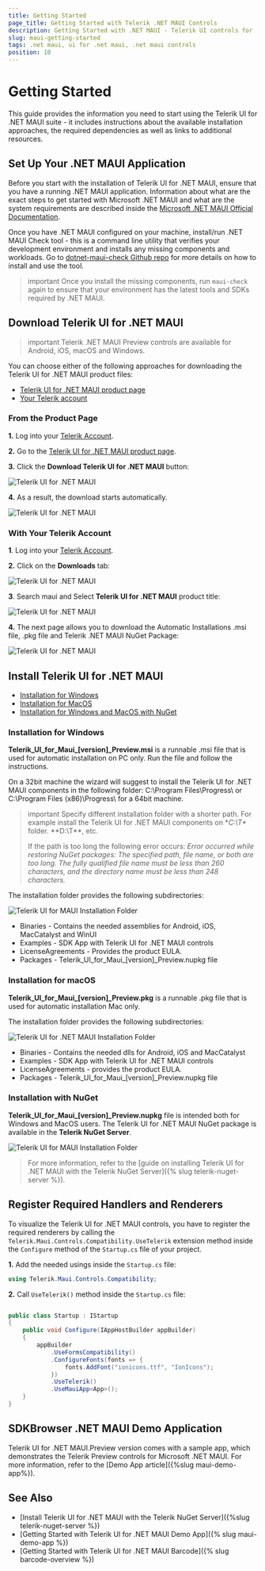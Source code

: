```yaml
---
title: Getting Started
page_title: Getting Started with Telerik .NET MAUI Controls
description: Getting Started with .NET MAUI - Telerik UI controls for .NET MAUI
slug: maui-getting-started
tags: .net maui, ui for .net maui, .net maui controls
position: 10
---
```


# Getting Started

This guide provides the information you need to start using the Telerik UI for .NET MAUI suite - it includes instructions about the available installation approaches, the required dependencies as well as links to additional resources.

## Set Up Your .NET MAUI Application

Before you start with the installation of Telerik UI for .NET MAUI, ensure that you have a running .NET MAUI application. Information about what are the exact steps to get started with Microsoft .NET MAUI and what are the system requirements are described inside the [Microsoft .NET MAUI Official Documentation](https://docs.microsoft.com/en-us/dotnet/maui/get-started/installation).

Once you have .NET MAUI configured on your machine, install/run .NET MAUI Check tool - this is a command line utility that verifies your development environment and installs any missing components and workloads. Go to [dotnet-maui-check Github repo](https://github.com/Redth/dotnet-maui-check) for more details on how to install and use the tool.

>important Once you install the missing components, run `maui-check` again to ensure that your environment has the latest tools and SDKs required by .NET MAUI.

## Download Telerik UI for .NET MAUI

>important Telerik .NET MAUI Preview controls are available for Android, iOS, macOS and Windows.

You can choose either of the following approaches for downloading the Telerik UI for .NET MAUI product files:

* [Telerik UI for .NET MAUI product page](#download-from-telerik-ui-for-net-maui-product-page)
* [Your Telerik account](#download-product-files-from-your-telerik-account)

### From the Product Page

**1.** Log into your [Telerik Account](https://www.telerik.com/account/).

**2.** Go to the [Telerik UI for .NET MAUI product page](https://www.telerik.com/maui-ui).

**3.** Click the **Download Telerik UI for .NET MAUI** button:

![Telerik UI for .NET MAUI](images/download_maui.png)

**4.** As a result, the download starts automatically.

![Telerik UI for .NET MAUI](images/downloading-maui.png)

### With Your Telerik Account

**1**. Log into your [Telerik Account](https://www.telerik.com/account/).

**2.** Click on the __Downloads__ tab:

![Telerik UI for .NET MAUI](images/download-tab.png)

**3**. Search maui and Select __Telerik UI for .NET MAUI__ product title:

![Telerik UI for .NET MAUI](images/search-for-maui.png)

**4.** The next page allows you to download the Automatic Installations .msi file, .pkg file and Telerik .NET MAUI NuGet Package:

![Telerik UI for .NET MAUI](images/product-files.png)

## Install Telerik UI for .NET MAUI

* [Installation for Windows](#installation-for-windows)
* [Installation for MacOS](#installation-for-macos)
* [Installation for Windows and MacOS with NuGet](#installation-with-nuget)

### Installation for Windows

**Telerik_UI_for_Maui_[version]_Preview.msi** is a runnable .msi file that is used for automatic installation on PC only. Run the file and follow the instructions.

On a 32bit machine the wizard will suggest to install the Telerik UI for .NET MAUI components in the following folder: C:\Program Files\Progress\ or C:\Program Files (x86)\Progress\ for a 64bit machine.

>important Specify different installation folder with a shorter path. For example install the Telerik UI for .NET MAUI components on **C:\T\** folder. **D:\T\**, etc.
>
>If the path is too long the following error occurs: *Error occurred while restoring NuGet packages: The specified path, file name, or both are too long. The fully qualified file name must be less than 260 characters, and the directory name must be less than 248 characters.*

The installation folder provides the following subdirectories:

![Telerik UI for MAUI Installation Folder](images/telerik-ui-for-maui-installation-folder.png)

* Binaries - Contains the needed assemblies for Android, iOS, MacCatalyst and WinUI
* Examples - SDK App with Telerik UI for .NET MAUI controls
* LicenseAgreements - Provides the product EULA.
* Packages - Telerik_UI_for_Maui_[version]_Preview.nupkg file

### Installation for macOS

**Telerik_UI_for_Maui_[version]_Preview.pkg** is a runnable .pkg file that is used for automatic installation Mac only.

The installation folder provides the following subdirectories:

![Telerik UI for .NET MAUI Installation Folder](images/installation-macos.png)

* Binaries - Contains the needed dlls for Android, iOS and MacCatalyst
* Examples - SDK App with Telerik UI for .NET MAUI controls
* LicenseAgreements - provides the product EULA.
* Packages - Telerik_UI_for_Maui_[version]_Preview.nupkg file

### Installation with NuGet

**Telerik_UI_for_Maui_[version]_Preview.nupkg** file is intended both for Windows and MacOS users. The Telerik UI for .NET MAUI NuGet package is available in the **Telerik NuGet Server**.

![Telerik UI for MAUI Installation Folder](images/maui-nuget.png)

>For more information, refer to the [guide on installing Telerik UI for .NET MAUI with the Telerik NuGet Server]({% slug telerik-nuget-server %}).

## Register Required Handlers and Renderers

To visualize the Telerik UI for .NET MAUI controls, you have to register the required renderers by calling the `Telerik.Maui.Controls.Compatibility.UseTelerik` extension method inside the `Configure` method of the `Startup.cs` file of your project.

**1.** Add the needed usings inside the `Startup.cs` file:

```C#
using Telerik.Maui.Controls.Compatibility;
```

**2.** Call `UseTelerik()` method inside the `Startup.cs` file:


```C#

public class Startup : IStartup
{
    public void Configure(IAppHostBuilder appBuilder)
    {
        appBuilder
            .UseFormsCompatibility()
            .ConfigureFonts(fonts => {
                fonts.AddFont("ionicons.ttf", "IonIcons");
            })
            .UseTelerik()
            .UseMauiApp<App>();            
    }
}
```

## SDKBrowser .NET MAUI Demo Application

Telerik UI for .NET MAUI.Preview version comes with a sample app, which demonstrates the Telerik Preview controls for Microsoft .NET MAUI. For more information, refer to the [Demo App article]({%slug maui-demo-app%}).

## See Also

* [Install Telerik UI for .NET MAUI with the Telerik NuGet Server]({%slug telerik-nuget-server %})
* [Getting Started with Telerik UI for .NET MAUI Demo App]({% slug maui-demo-app %})
* [Getting Started with Telerik UI for .NET MAUI Barcode]({% slug barcode-overview %})
